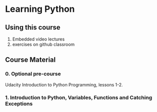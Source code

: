 # Learning Python

## Using this course

1. Embedded video lectures
2. exercises on github classroom


## Course Material


### 0. Optional pre-course

Udacity Introduction to Python Programming, lessons 1-2.


### 1. Introduction to Python, Variables, Functions and Catching Exceptions

